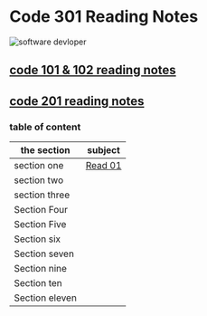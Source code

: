 # Code 301 Reading Notes

![software devloper](https://d3kqdc25i4tl0t.cloudfront.net/articles/content/543_378726_tech.hero.jpg)

## [code 101 & 102 reading notes](https://aymannaif.github.io/reading-notes/)
## [code 201 reading notes](https://aymannaif.github.io/code-201-reading-notes/)
### table of content


the section | subject
------------ | -------------
section one | [Read 01](https://aymannaif.github.io/code-301-reading-notes/Read01)
section two | 
section three | 
Section Four | 
Section Five | 
Section six  | 
Section seven  | 
Section nine |
Section ten | 
Section eleven | 
